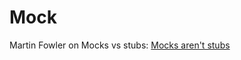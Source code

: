 # Mock

Martin Fowler on Mocks vs stubs: [Mocks aren't stubs](https://martinfowler.com/articles/mocksArentStubs.html)

